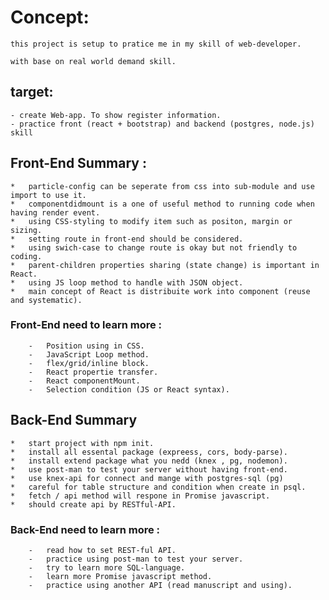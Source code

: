 # Concept:	
    
    this project is setup to pratice me in my skill of web-developer.

    with base on real world demand skill.


## target:	

    - create Web-app. To show register information.
	- practice front (react + bootstrap) and backend (postgres, node.js) skill


## Front-End Summary :

    *   particle-config can be seperate from css into sub-module and use import to use it.
    *   componentdidmount is a one of useful method to running code when having render event.
    *   using CSS-styling to modify item such as positon, margin or sizing.
    *   setting route in front-end should be considered.
    *   using swich-case to change route is okay but not friendly to coding.
    *   parent-children properties sharing (state change) is important in React.
    *   using JS loop method to handle with JSON object.
    *   main concept of React is distribuite work into component (reuse and systematic).

### Front-End need to learn more :

        -   Position using in CSS.
        -   JavaScript Loop method.
        -   flex/grid/inline block.
        -   React propertie transfer.
        -   React componentMount.
        -   Selection condition (JS or React syntax).


## Back-End Summary
    *   start project with npm init.
    *   install all essental package (expreess, cors, body-parse).
    *   install extend package what you nedd (knex , pg, nodemon).
    *   use post-man to test your server without having front-end.
    *   use knex-api for connect and mange with postgres-sql (pg)
    *   careful for table structure and condition when create in psql.
    *   fetch / api method will respone in Promise javascript.
    *   should create api by RESTful-API.

### Back-End need to learn more :

        -   read how to set REST-ful API.
        -   practice using post-man to test your server.
        -   try to learn more SQL-language.
        -   learn more Promise javascript method.
        -   practice using another API (read manuscript and using).


